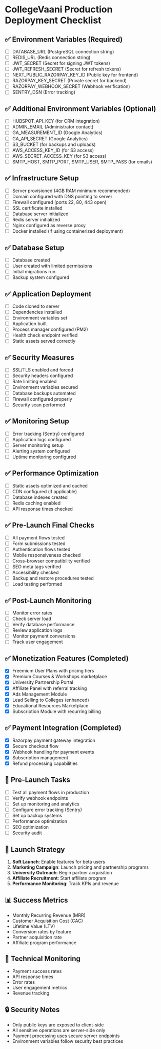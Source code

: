 # CollegeVaani Production Deployment Checklist

## ✅ Environment Variables (Required)
- [ ] DATABASE_URL (PostgreSQL connection string)
- [ ] REDIS_URL (Redis connection string)
- [ ] JWT_SECRET (Secret for signing JWT tokens)
- [ ] JWT_REFRESH_SECRET (Secret for refresh tokens)
- [ ] NEXT_PUBLIC_RAZORPAY_KEY_ID (Public key for frontend)
- [ ] RAZORPAY_KEY_SECRET (Private secret for backend)
- [ ] RAZORPAY_WEBHOOK_SECRET (Webhook verification)
- [ ] SENTRY_DSN (Error tracking)

## ✅ Additional Environment Variables (Optional)
- [ ] HUBSPOT_API_KEY (for CRM integration)
- [ ] ADMIN_EMAIL (Administrator contact)
- [ ] GA_MEASUREMENT_ID (Google Analytics)
- [ ] GA_API_SECRET (Google Analytics)
- [ ] S3_BUCKET (for backups and uploads)
- [ ] AWS_ACCESS_KEY_ID (for S3 access)
- [ ] AWS_SECRET_ACCESS_KEY (for S3 access)
- [ ] SMTP_HOST, SMTP_PORT, SMTP_USER, SMTP_PASS (for emails)

## ✅ Infrastructure Setup
- [ ] Server provisioned (4GB RAM minimum recommended)
- [ ] Domain configured with DNS pointing to server
- [ ] Firewall configured (ports 22, 80, 443 open)
- [ ] SSL certificate installed
- [ ] Database server initialized
- [ ] Redis server initialized
- [ ] Nginx configured as reverse proxy
- [ ] Docker installed (if using containerized deployment)

## ✅ Database Setup
- [ ] Database created
- [ ] User created with limited permissions
- [ ] Initial migrations run
- [ ] Backup system configured

## ✅ Application Deployment
- [ ] Code cloned to server
- [ ] Dependencies installed
- [ ] Environment variables set
- [ ] Application built
- [ ] Process manager configured (PM2)
- [ ] Health check endpoint verified
- [ ] Static assets served correctly

## ✅ Security Measures
- [ ] SSL/TLS enabled and forced
- [ ] Security headers configured
- [ ] Rate limiting enabled
- [ ] Environment variables secured
- [ ] Database backups automated
- [ ] Firewall configured properly
- [ ] Security scan performed

## ✅ Monitoring Setup
- [ ] Error tracking (Sentry) configured
- [ ] Application logs configured
- [ ] Server monitoring setup
- [ ] Alerting system configured
- [ ] Uptime monitoring configured

## ✅ Performance Optimization
- [ ] Static assets optimized and cached
- [ ] CDN configured (if applicable)
- [ ] Database indexes created
- [ ] Redis caching enabled
- [ ] API response times checked

## ✅ Pre-Launch Final Checks
- [ ] All payment flows tested
- [ ] Form submissions tested
- [ ] Authentication flows tested
- [ ] Mobile responsiveness checked
- [ ] Cross-browser compatibility verified
- [ ] SEO meta tags verified
- [ ] Accessibility checked
- [ ] Backup and restore procedures tested
- [ ] Load testing performed

## ✅ Post-Launch Monitoring
- [ ] Monitor error rates
- [ ] Check server load
- [ ] Verify database performance
- [ ] Review application logs
- [ ] Monitor payment conversions
- [ ] Track user engagement

## ✅ Monetization Features (Completed)
- [x] Freemium User Plans with pricing tiers
- [x] Premium Courses & Workshops marketplace
- [x] University Partnership Portal
- [x] Affiliate Panel with referral tracking
- [x] Ads Management Module
- [x] Lead Selling to Colleges (enhanced)
- [x] Educational Resources Marketplace
- [x] Subscription Module with recurring billing

## ✅ Payment Integration (Completed)
- [x] Razorpay payment gateway integration
- [x] Secure checkout flow
- [x] Webhook handling for payment events
- [x] Subscription management
- [x] Refund processing capabilities

## 🔄 Pre-Launch Tasks
- [ ] Test all payment flows in production
- [ ] Verify webhook endpoints
- [ ] Set up monitoring and analytics
- [ ] Configure error tracking (Sentry)
- [ ] Set up backup systems
- [ ] Performance optimization
- [ ] SEO optimization
- [ ] Security audit

## 🚀 Launch Strategy
1. **Soft Launch**: Enable features for beta users
2. **Marketing Campaign**: Launch pricing and partnership programs
3. **University Outreach**: Begin partner acquisition
4. **Affiliate Recruitment**: Start affiliate program
5. **Performance Monitoring**: Track KPIs and revenue

## 📊 Success Metrics
- Monthly Recurring Revenue (MRR)
- Customer Acquisition Cost (CAC)
- Lifetime Value (LTV)
- Conversion rates by feature
- Partner acquisition rate
- Affiliate program performance

## 🔧 Technical Monitoring
- Payment success rates
- API response times
- Error rates
- User engagement metrics
- Revenue tracking

## 🔒 Security Notes
- Only public keys are exposed to client-side
- All sensitive operations are server-side only
- Payment processing uses secure server endpoints
- Environment variables follow security best practices
